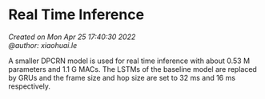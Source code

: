 # Real Time Inference
*Created on Mon Apr 25 17:40:30 2022* </br>
*@author: xiaohuai.le*

A smaller DPCRN model is used for real time inference with about 0.53 M parameters and 1.1 G MACs. The LSTMs of the baseline model are replaced by GRUs and the frame size and hop size are set to 32 ms and 16 ms respectively.
